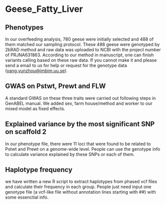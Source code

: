 # Geese_Fatty_Liver

## Phenotypes
In our overfeeding analysis, 780 geese were initially selected and 488 of them matched our sampling protocol. These 488 geese were genotyped by 2bRAD method and raw data was uploaded to NCBI with the project number of PRJNA631863. According to our method in manuscript, one can finish variants calling based on these raw data.
If you cannot make it and please send a email to us for help or request for the genotype data (yang.yunzhou@imbim.uu.se).
## GWAS on Pstwt, Prewt and FLW
A standard GWAS on these three traits were carried out following steps in GenABEL manual. We added sex, farm house/method and worker to our mixed model as fixed effects.
## Explained variance by the most significant SNP on scaffold 2
In our phenotype file, there were 11 loci that were found to be related to Pstwt and Prewt on a genome-wide level. People can use the genotype info to calculate variance explained by these SNPs or each of them.
## Haplotype frequency
we have written a new R script to extract haplotypes from phased vcf files and calculate their frequency in each group. People just need input one genotype file (a vcf-like file without annotation lines starting with ##) with some essenctial info.

